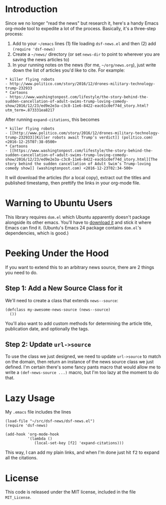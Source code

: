 # Introduction

Since we no longer "read the news" but research it, here's a handy Emacs
org-mode tool to expedite a lot of the process. Basically, it's a
three-step process:

1. Add to your `~/emacs` lines (1) file loading `dsf-news.el` and
   then (2) add `(require 'dsf-news)`
2. Create a `~/news/` directory (or set `news-dir` to point to wherever
   you are saving the news articles to)
3. In your running notes on the news (for me, `~/org/news.org`), just
   write down the list of articles you'd like to cite. For example:

```
* killer flying robots
- http://www.politico.com/story/2016/12/drones-military-technology-trump-232933
* Cartoons
- https://www.washingtonpost.com/lifestyle/the-story-behind-the-sudden-cancellation-of-adult-swims-trump-loving-comedy-show/2016/12/23/ed9e2e3a-c3c8-11e6-8422-eac61c0ef74d_story.html?utm_term=.873331ea8217
```

After running `expand-citations`, this becomes

```
* killer flying robots
- [[http://www.politico.com/story/2016/12/drones-military-technology-trump-232933][Killer robots await Trump’s verdict]] (politico.com) <2016-12-25T07:38-0500>
* Cartoons
- [[https://www.washingtonpost.com/lifestyle/the-story-behind-the-sudden-cancellation-of-adult-swims-trump-loving-comedy-show/2016/12/23/ed9e2e3a-c3c8-11e6-8422-eac61c0ef74d_story.html][The story behind the sudden cancellation of Adult Swim’s Trump-loving comedy show]] (washingtonpost.com) <2016-12-23T02:34-500>
```

It will download the articles (for a local copy), extract out the titles
and published timestamp, then prettify the links in your org-mode file.

# Warning to Ubuntu Users

This library requires `dom.el` which Ubuntu apparently doesn't package
alongside its other emacs. You'll have to [download it](https://github.com/emacs-mirror/emacs/blob/master/lisp/dom.el)
and stick it where Emacs can find it. (Ubuntu's Emacs 24 package
contains `dom.el`'s dependencies, which is good.)

# Peeking Under the Hood

If you want to extend this to an arbitrary news source, there are 2
things you need to do.

## Step 1: Add a New Source Class for it

We'll need to create a class that extends `news--source`:

```elisp
(defclass my-awesome-news-source (news--source)
  ())
```

You'll also want to add custom methods for determining the article
title, publication date, and optionally the tags.
  
## Step 2: Update `url->source`

To use the class we just designed, we need to update `url->source` to
match on the domain, then return an instance of the news source class we
just defined. I'm certain there's some fancy pants macro that
would allow me to write a `(def-news-source ...)` macro, but I'm too
lazy at the moment to do that.

# Lazy Usage

My `.emacs` file includes the lines

```elisp
(load-file "~/src/dsf-news/dsf-news.el")
(require 'dsf-news)

(add-hook 'org-mode-hook
          '(lambda ()
             (local-set-key [f2] 'expand-citations)))
```

This way, I can add my plain links, and when I'm done just hit
<kbd>f2</kbd> to expand all the citations.

# License

This code is released under the MIT license, included in the file
`MIT_License`. 
